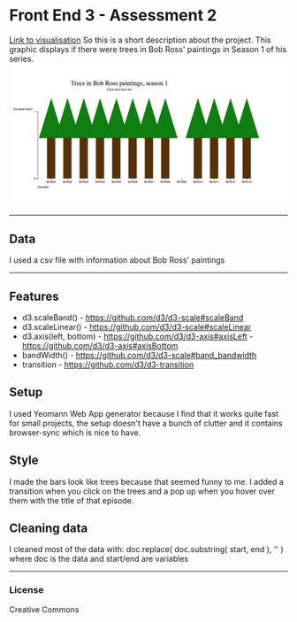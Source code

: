 # Front End 3 - Assessment 2
[Link to visualisation](https://meesrutten.github.io/fe3-assessment-2/)
So this is a short description about the project.
This graphic displays if there were trees in Bob Ross' paintings in Season 1 of his series.
![Image of my barchart](chart.png)
***
## Data
I used a csv file with information about Bob Ross' paintings

***
## Features
- d3.scaleBand() - https://github.com/d3/d3-scale#scaleBand
- d3.scaleLinear() - https://github.com/d3/d3-scale#scaleLinear
-  d3.axis(left, bottom) - https://github.com/d3/d3-axis#axisLeft - https://github.com/d3/d3-axis#axisBottom
- bandWidth() - https://github.com/d3/d3-scale#band_bandwidth
- transition - https://github.com/d3/d3-transition

## Setup
I used Yeomann Web App generator because I find that it works quite fast for small projects, the setup doesn't have a bunch of clutter and it contains browser-sync which is nice to have.

## Style
I made the bars look like trees because that seemed funny to me. I added a transition when you click on the trees and a pop up when you hover over them with the title of that episode.

## Cleaning data
I cleaned most of the data with:
doc.replace( doc.substring( start, end ), '' )
where doc is the data and start/end are variables

***
### License
Creative Commons
